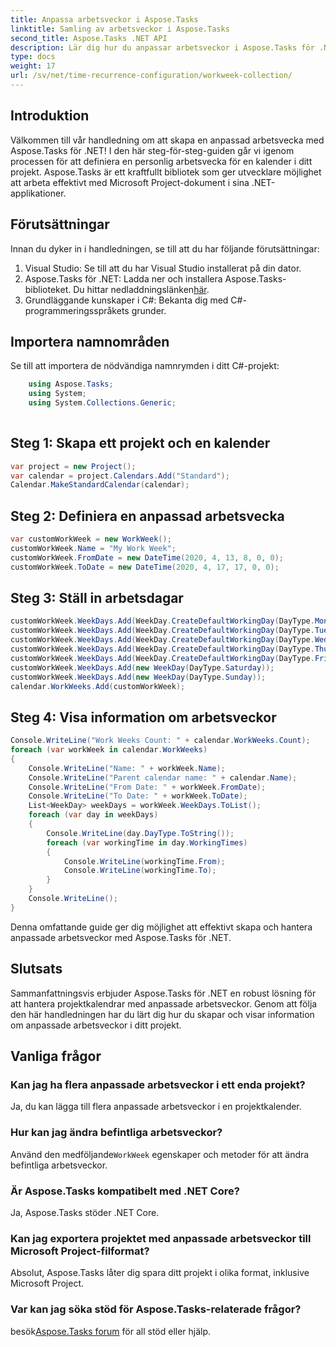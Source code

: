 ```yaml
---
title: Anpassa arbetsveckor i Aspose.Tasks
linktitle: Samling av arbetsveckor i Aspose.Tasks
second_title: Aspose.Tasks .NET API
description: Lär dig hur du anpassar arbetsveckor i Aspose.Tasks för .NET. Steg-för-steg-guide för att skapa personliga projektkalendrar. Ladda ner nu!
type: docs
weight: 17
url: /sv/net/time-recurrence-configuration/workweek-collection/
---
```

## Introduktion
Välkommen till vår handledning om att skapa en anpassad arbetsvecka med Aspose.Tasks för .NET! I den här steg-för-steg-guiden går vi igenom processen för att definiera en personlig arbetsvecka för en kalender i ditt projekt. Aspose.Tasks är ett kraftfullt bibliotek som ger utvecklare möjlighet att arbeta effektivt med Microsoft Project-dokument i sina .NET-applikationer.
## Förutsättningar
Innan du dyker in i handledningen, se till att du har följande förutsättningar:
1. Visual Studio: Se till att du har Visual Studio installerat på din dator.
2.  Aspose.Tasks för .NET: Ladda ner och installera Aspose.Tasks-biblioteket. Du hittar nedladdningslänken[här](https://releases.aspose.com/tasks/net/).
3. Grundläggande kunskaper i C#: Bekanta dig med C#-programmeringsspråkets grunder.
## Importera namnområden
Se till att importera de nödvändiga namnrymden i ditt C#-projekt:
```csharp
    using Aspose.Tasks;
    using System;
    using System.Collections.Generic;
    
```
## Steg 1: Skapa ett projekt och en kalender
```csharp
var project = new Project();
var calendar = project.Calendars.Add("Standard");
Calendar.MakeStandardCalendar(calendar);
```
## Steg 2: Definiera en anpassad arbetsvecka
```csharp
var customWorkWeek = new WorkWeek();
customWorkWeek.Name = "My Work Week";
customWorkWeek.FromDate = new DateTime(2020, 4, 13, 8, 0, 0);
customWorkWeek.ToDate = new DateTime(2020, 4, 17, 17, 0, 0);
```
## Steg 3: Ställ in arbetsdagar
```csharp
customWorkWeek.WeekDays.Add(WeekDay.CreateDefaultWorkingDay(DayType.Monday));
customWorkWeek.WeekDays.Add(WeekDay.CreateDefaultWorkingDay(DayType.Tuesday));
customWorkWeek.WeekDays.Add(WeekDay.CreateDefaultWorkingDay(DayType.Wednesday));
customWorkWeek.WeekDays.Add(WeekDay.CreateDefaultWorkingDay(DayType.Thursday));
customWorkWeek.WeekDays.Add(WeekDay.CreateDefaultWorkingDay(DayType.Friday));
customWorkWeek.WeekDays.Add(new WeekDay(DayType.Saturday));
customWorkWeek.WeekDays.Add(new WeekDay(DayType.Sunday));
calendar.WorkWeeks.Add(customWorkWeek);
```
## Steg 4: Visa information om arbetsveckor
```csharp
Console.WriteLine("Work Weeks Count: " + calendar.WorkWeeks.Count);
foreach (var workWeek in calendar.WorkWeeks)
{
    Console.WriteLine("Name: " + workWeek.Name);
    Console.WriteLine("Parent calendar name: " + calendar.Name);
    Console.WriteLine("From Date: " + workWeek.FromDate);
    Console.WriteLine("To Date: " + workWeek.ToDate);
    List<WeekDay> weekDays = workWeek.WeekDays.ToList();
    foreach (var day in weekDays)
    {
        Console.WriteLine(day.DayType.ToString());
        foreach (var workingTime in day.WorkingTimes)
        {
            Console.WriteLine(workingTime.From);
            Console.WriteLine(workingTime.To);
        }
    }
    Console.WriteLine();
}
```
Denna omfattande guide ger dig möjlighet att effektivt skapa och hantera anpassade arbetsveckor med Aspose.Tasks för .NET.
## Slutsats
Sammanfattningsvis erbjuder Aspose.Tasks för .NET en robust lösning för att hantera projektkalendrar med anpassade arbetsveckor. Genom att följa den här handledningen har du lärt dig hur du skapar och visar information om anpassade arbetsveckor i ditt projekt.
## Vanliga frågor
### Kan jag ha flera anpassade arbetsveckor i ett enda projekt?
Ja, du kan lägga till flera anpassade arbetsveckor i en projektkalender.
### Hur kan jag ändra befintliga arbetsveckor?
 Använd den medföljande`WorkWeek` egenskaper och metoder för att ändra befintliga arbetsveckor.
### Är Aspose.Tasks kompatibelt med .NET Core?
Ja, Aspose.Tasks stöder .NET Core.
### Kan jag exportera projektet med anpassade arbetsveckor till Microsoft Project-filformat?
Absolut, Aspose.Tasks låter dig spara ditt projekt i olika format, inklusive Microsoft Project.
### Var kan jag söka stöd för Aspose.Tasks-relaterade frågor?
 besök[Aspose.Tasks forum](https://forum.aspose.com/c/tasks/15) för all stöd eller hjälp.